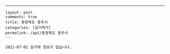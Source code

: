 ---
    layout: post
    comments: true
    title: 충청북도 충주시
    categories: [실거래가]
    permalink: /apt/충청북도 충주시
    ---

    2021-07-01 실거래 정보가 없습니다.

    